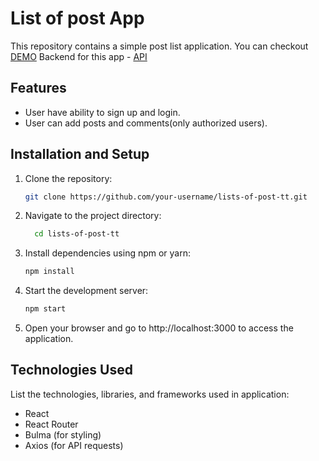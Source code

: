 # List of post App

This repository contains a simple post list application.
You can checkout [DEMO](https://esteban4769.github.io/list-of-posts-tt/) 
Backend for this app - [API](https://github.com/Esteban4769/user-posts-api)


## Features

- User have ability to sign up and login.
- User can add posts and comments(only authorized users).

## Installation and Setup

1. Clone the repository:

   ```sh
   git clone https://github.com/your-username/lists-of-post-tt.git
   ```
2. Navigate to the project directory:
   
    ```sh
      cd lists-of-post-tt
    ```
    
3. Install dependencies using npm or yarn:

     ```sh
     npm install
     ```
4. Start the development server:

     ```sh
     npm start
     ```

5. Open your browser and go to http://localhost:3000 to access the application.

## Technologies Used

List the technologies, libraries, and frameworks used in application:

- React
- React Router
- Bulma (for styling)
- Axios (for API requests)